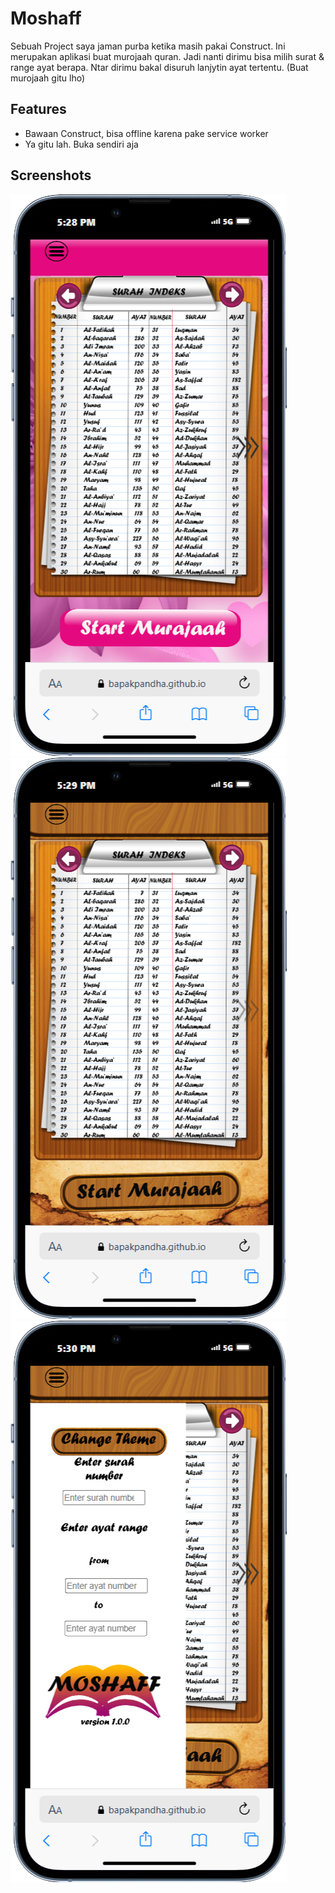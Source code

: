 
# Moshaff

Sebuah Project saya jaman purba ketika masih pakai Construct. Ini merupakan aplikasi buat murojaah quran. Jadi nanti dirimu bisa milih surat & range ayat berapa. Ntar dirimu bakal disuruh lanjytin ayat tertentu. (Buat murojaah gitu lho)




## Features

- Bawaan Construct, bisa offline karena pake service worker
- Ya gitu lah. Buka sendiri aja


## Screenshots

![App Screenshot](https://github.com/bapakpandha/Moshaff/blob/main/screenshot/index_surat.png?raw=true)
![App Screenshot](https://github.com/bapakpandha/Moshaff/blob/main/screenshot/index_surat2.png?raw=true)
![App Screenshot](https://github.com/bapakpandha/Moshaff/blob/main/screenshot/index_surat3.png?raw=true)